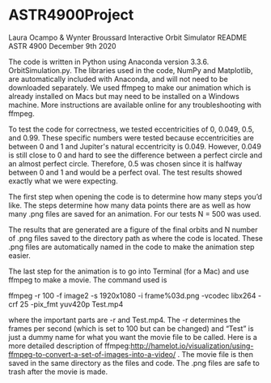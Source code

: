 # ASTR4900Project

Laura Ocampo & Wynter Broussard
Interactive Orbit Simulator README
ASTR 4900
December 9th 2020

The code is written in Python using Anaconda version 3.3.6. OrbitSimulation.py. The libraries used in the code, NumPy and Matplotlib, are automatically included with Anaconda, and will not need to be downloaded separately. We used ffmpeg to make our animation which is already installed on Macs but may need to be installed on a Windows machine. More instructions are available online for any troubleshooting with ffmpeg.

To test the code for correctness, we tested eccentricities of 0, 0.049, 0.5, and 0.99. These specific numbers were tested because eccentricities are between 0 and 1 and Jupiter's natural eccentricity is 0.049. However, 0.049 is still close to 0 and hard to see the difference between a perfect circle and an almost perfect circle. Therefore, 0.5 was chosen since it is halfway between 0 and 1 and would be a perfect oval. The test results showed exactly what we were expecting.

The first step when opening the code is to determine how many steps you’d like. The steps determine how many data points there are as well as how many .png files are saved for an animation. For our tests N = 500 was used.

The results that are generated are a figure of the final orbits and N number of .png files saved to the directory path as where the code is located. These .png files are automatically named in the code to make the animation step easier.

The last step for the animation is to go into Terminal (for a Mac) and use ffmpeg to make a movie. The command used is 

ffmpeg -r 100 -f image2 -s 1920x1080 -i frame%03d.png -vcodec libx264 -crf 25  -pix_fmt yuv420p Test.mp4

where the important parts are -r and Test.mp4. The -r determines the frames per second (which is set to 100 but can be changed) and “Test” is just a dummy name for what you want the movie file to be called. 
Here is a more detailed description of ffmpeg:http://hamelot.io/visualization/using-ffmpeg-to-convert-a-set-of-images-into-a-video/ .
The movie file is then saved in the same directory as the files and code. The .png files are safe to trash after the movie is made.

